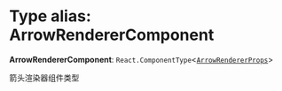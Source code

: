 # Type alias: ArrowRendererComponent

**ArrowRendererComponent**: `React.ComponentType`<[`ArrowRendererProps`](/en/auto-docs/free-lines-plugin/interfaces/ArrowRendererProps.md)>

箭头渲染器组件类型
